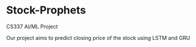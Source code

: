 # Stock-Prophets
CS337 AI/ML Project 

Our project aims to predict closing price of the stock using LSTM and GRU
